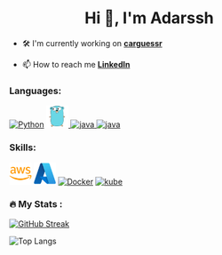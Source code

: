 <h1 align="center">Hi 👋, I'm Adarssh</h1>

- 🛠️ I'm currently working on **[carguessr](https://github.com/Adz-ai/carguessr)**

- 📫 How to reach me **[LinkedIn](https://www.linkedin.com/in/adarssh-athithan-40363b207/)**

<h3 align="left">Languages:</h3>
<p align="left"> 
<a href="https://www.python.org/" target="_blank" rel="noreferrer"><img src="https://raw.githubusercontent.com/danielcranney/readme-generator/main/public/icons/skills/python-colored.svg" width="40" height="40" alt="Python" /></a>
<a href="https://golang.org" target="_blank" rel="noreferrer"> <img src="https://raw.githubusercontent.com/devicons/devicon/master/icons/go/go-original.svg" alt="go" width="40" height="40"/> </a>
<a href="https://www.java.com" target="_blank" rel="noreferrer"> <img src="https://cdn.jsdelivr.net/gh/devicons/devicon/icons/java/java-original.svg" alt="java" width="40" height="40"/> </a>
<a href="https://www.terraform.io/" target="_blank" rel="noreferrer"> <img src="https://cdn.jsdelivr.net/gh/devicons/devicon/icons/terraform/terraform-original.svg" alt="java" width="40" height="40"/> </a>
</p>

<h3 align="left">Skills:</h3>
<p align="left">
<a href="https://aws.amazon.com/" target="_blank" rel="noreferrer"> <img src="https://raw.githubusercontent.com/devicons/devicon/master/icons/amazonwebservices/amazonwebservices-plain-wordmark.svg" alt="AWS" width="40" height="40"/></a>
<a href="https://azure.microsoft.com/" target="_blank" rel="noreferrer"> <img src="https://raw.githubusercontent.com/devicons/devicon/master/icons/azure/azure-original.svg" alt="Azure" width="40" height="40"/></a>
<a href="https://www.docker.com/" target="_blank" rel="noreferrer"><img src="https://cdn.jsdelivr.net/gh/devicons/devicon/icons/docker/docker-original.svg" width="40" height="40" alt="Docker" /></a>
<a href="https://kubernetes.io/" target="_blank" rel="noreferrer"> <img src="https://cdn.jsdelivr.net/gh/devicons/devicon/icons/kubernetes/kubernetes-original.svg" alt="kube" width="40" height="40"/> </a>
</p>

### :fire: My Stats :

[![GitHub Streak](https://github-readme-streak-stats-dun-phi.vercel.app?user=Adz-ai&theme=dark&hide_border=true)](https://git.io/streak-stats)

![Top Langs](https://github-readme-stats-pi-ruddy.vercel.app/api/top-langs/?username=Adz-ai&layout=donut&theme=dark&langs_count=8)

